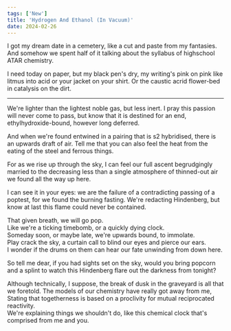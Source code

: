 ```yaml
---
tags: ['New']
title: 'Hydrogen And Ethanol (In Vacuum)'
date: 2024-02-26
---
```


I got my dream date in a cemetery, like a cut and paste from my fantasies. And somehow we spent half of it talking about the syllabus of highschool ATAR chemistry.

I need today on paper, but my black pen's dry, my writing's pink on pink like litmus into acid or your jacket on your shirt. Or the caustic acrid flower-bed in catalysis on the dirt.

---

We're lighter than the lightest noble gas, but less inert. I pray this passion will never come to pass, but know that it is destined for an end, ethylhydroxide-bound, however long deferred.

And when we're found entwined in a pairing that is s2 hybridised, there is an upwards draft of air. Tell me that you can also feel the heat from the eating of the steel and ferrous things.

For as we rise up through the sky, I can feel our full ascent begrudgingly married to the decreasing less than a single atmosphere of thinned-out air we found all the way up here.

I can see it in your eyes: we are the failure of a contradicting passing of a poptest, for we found the burning fasting. We're redacting Hindenberg, but know at last this flame could never be contained.

That given breath, we will go pop.  
Like we're a ticking timebomb, or a quickly dying clock.  
Someday soon, or maybe late, we're upwards bound, to immolate.  
Play crack the sky, a curtain call to blind our eyes and pierce our ears.  
I wonder if the drums on them can hear our fate unwinding from down here.

So tell me dear, if you had sights set on the sky, would you bring popcorn and a splint to watch this Hindenberg flare out the darkness from tonight?

Although technically, I suppose, the break of dusk in the graveyard is all that we foretold. The models of our chemistry have really got away from me,  
Stating that togetherness is based on a proclivity for mutual reciprocated reactivity.  
We're explaining things we shouldn't do, like this chemical clock that's comprised from me and you.  
